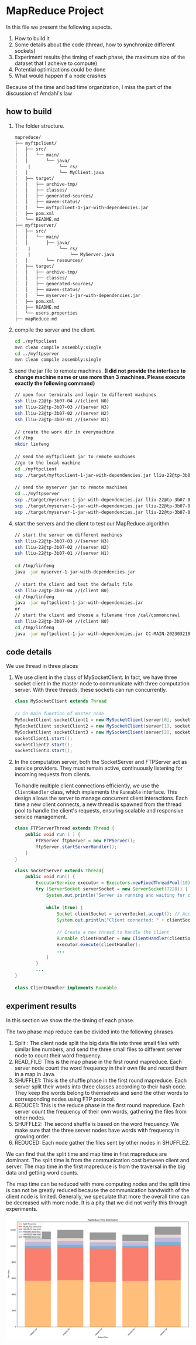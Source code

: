 # MapReduce Project

In this file we present the following aspects.

1. How to build it
2. Some details about the code (thread, how to synchronize different sockets)
3. Experiment results (the timing of each phase, the maximum size of the dataset that I acheive to compute)
4. Potential optimizations could be done
5. What would happen if a node crashes

Because of the time and bad time organization, I miss the part of the discussion of Amdahl's law



## how to build

1. The folder structure.

   ```
   mapreduce/
   ├── myftpclient/
   │   ├── src/
   │   │   └── main/
   │   │       └── java/
   |	|			└── rs/
   │   │           	└── MyClient.java
   │   ├── target/
   │   │   ├── archive-tmp/
   │   │   ├── classes/
   │   │   ├── generated-sources/
   │   │   ├── maven-status/
   │   │   └── myftpclient-1-jar-with-dependencies.jar
   │   ├── pom.xml
   │   └── README.md
   ├── myftpserver/
   │   ├── src/
   │   │   └── main/
   │   │       ├── java/
   |	|			└── rs/
   |	|				└── MyServer.java
   │   │       └── resources/
   │   ├── target/
   │   │   ├── archive-tmp/
   │   │   ├── classes/
   │   │   ├── generated-sources/
   │   │   ├── maven-status/
   │   │   └── myserver-1-jar-with-dependencies.jar
   │   ├── pom.xml
   │   ├── README.md
   │   └── users.properties
   ├── mapReduce.md
   ```

2. compile the server and the client.

   ```bash
   cd ./myftpclient
   mvn clean compile assembly:single
   cd ../myftpserver
   mvn clean compile assembly:single
   ```

3. send the jar file to remote machines. **(I did not provide the interface to change machine name or use more than 3 machines. Please execute exactly the following command)**

   ```bash
   // open four terminals and login to different machines
   ssh lliu-22@tp-3b07-04 //(client N0)
   ssh lliu-22@tp-3b07-03 //(server N3)
   ssh lliu-22@tp-3b07-02 //(server N2)
   ssh lliu-22@tp-3b07-01 //(server N1)
   
   // create the work dir in everymachine
   cd /tmp
   mkdir linfeng
   
   // send the myftpclient jar to remote machines
   //go to the local machine
   cd ./myftpclient
   scp ./target/myftpclient-1-jar-with-dependencies.jar lliu-22@tp-3b07-04:/tmp/linfeng
   
   // send the myserver jar to remote machines
   cd ../myftpserver
   scp ./target/myserver-1-jar-with-dependencies.jar lliu-22@tp-3b07-03:/tmp/linfeng
   scp ./target/myserver-1-jar-with-dependencies.jar lliu-22@tp-3b07-02:/tmp/linfeng
   scp ./target/myserver-1-jar-with-dependencies.jar lliu-22@tp-3b07-01:/tmp/linfeng
   
   ```

4. start the servers and the client to test our MapReduce algorithm.

   ```bash
   // start the server on different machines
   ssh lliu-22@tp-3b07-03 //(server N3)
   ssh lliu-22@tp-3b07-02 //(server N2)
   ssh lliu-22@tp-3b07-01 //(server N1)
   
   cd /tmp/linfeng
   java -jar myserver-1-jar-with-dependencies.jar
   
   // start the client and test the default file
   ssh lliu-22@tp-3b07-04 //(client N0)
   cd /tmp/linfeng
   java -jar myftpclient-1-jar-with-dependencies.jar
   or
   // start the client and choose a filename from /cal/commoncrawl
   ssh lliu-22@tp-3b07-04 //(client N0)
   cd /tmp/linfeng
   java -jar myftpclient-1-jar-with-dependencies.jar CC-MAIN-20230321002050-20230321032050-00472.warc.wet
   ```
   
   

## code details

We use thread in three places

1. We use client in the class of MySocketClient. In fact, we have three socket client in the master node to communicate with three computation server. With three threads, these sockets can run concurrently.

   ```java
   class MySocketClient extends Thread
       
   // in main function of master node
   MySocketClient socketClient1 = new MySocketClient(server[0], socketPort, num_ReadOK_countdown, num_Shuffle1OK_countdown, num_Reduce1OK_countdown, num_Shuffle2OK_countdown, sharedArrayMax, sharedArrayMin, true);
   MySocketClient socketClient2 = new MySocketClient(server[1], socketPort, num_ReadOK_countdown, num_Shuffle1OK_countdown, num_Reduce1OK_countdown, num_Shuffle2OK_countdown, sharedArrayMax, sharedArrayMin, false);
   MySocketClient socketClient3 = new MySocketClient(server[2], socketPort, num_ReadOK_countdown, num_Shuffle1OK_countdown, num_Reduce1OK_countdown, num_Shuffle2OK_countdown, sharedArrayMax, sharedArrayMin, false);
   socketClient1.start();
   socketClient2.start();
   socketClient3.start();
   ```

2. In the computation server, both the SocketServer and FTPServer act as service providers. They must remain active, continuously listening for incoming requests from clients.

   To handle multiple client connections efficiently, we use the `ClientHandler` class, which implements the `Runnable` interface. This design allows the server to manage concurrent client interactions. Each time a new client connects, a new thread is spawned from the thread pool to handle the client's requests, ensuring scalable and responsive service management.

   ```java
   class FTPServerThread extends Thread {
       public void run ( ) {
           FTPServer ftpServer = new FTPServer();
           ftpServer.startServerHandler();
       }
   }
   ```

   ```java
   class SocketServer extends Thread{
       public void run() {
           ExecutorService executor = Executors.newFixedThreadPool(10); // Create a thread pool
           try (ServerSocket serverSocket = new ServerSocket(7228)) {
               System.out.println("Server is running and waiting for clients...");
   
               while (true) {
                   Socket clientSocket = serverSocket.accept(); // Accept a client connection
                   System.out.println("Client connected: " + clientSocket);
   
                   // Create a new thread to handle the client
                   Runnable clientHandler = new ClientHandler(clientSocket);
                   executor.execute(clientHandler);
                   ...
               }
           } 
           ...
   }
       
   class ClientHandler implements Runnable
   ```

   

## experiment results

In this section we show the the timing of each phase.

The two phase map reduce can be divided into the following phrases

1. Split : The client node split the big data file into three small files with similar line numbers, and send the three small files to different server node to count their word frequency.
2. READ_FILE: This is the map phase in the first round mapreduce. Each server node count the word frequency in their own file and record them in a map in Java.
3. SHUFFLE1: This is the shuffle phase in the first round mapreduce. Each server split their words into three classes according to their hash code. They keep the words belong to themselves and send the other words to corresponding nodes using FTP protocol.
4. REDUCE1: This is the reduce phase in the first round mapreduce. Each server count the frequency of their own words, gathering the files from other nodes.
5. SHUFFLE2: The second shuffle is based on the word frequency. We make sure that the three server nodes have words with frequency in growing order.
6. REDUCED: Each node gather the files sent by other nodes in SHUFFLE2.



We can find that the split time and map time in first mapreduce are dominant. The split time is from the communication cost between client and server. The map time in the first mapreduce is from the traversal in the big data and getting word counts.

The map time can be reduced with more computing nodes and the split time is can not be greatly reduced because the communication bandwidth of the client node is limited. Generally, we speculate that more the overall time can be decreased with more node. It is a pity that we did not verify this through experiments.

![](mapreduce_time_distribution.png)



